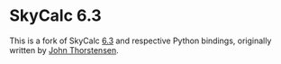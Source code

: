 SkyCalc 6.3
==========

This is a fork of SkyCalc [6.3][] and respective Python bindings, originally written by [John Thorstensen][].

[6.3]: http://www.dartmouth.edu/~physics/faculty/skycalc/skycalc-6.3.tar.gz
[John Thorstensen]: http://www.dartmouth.edu/~physics/faculty/skycalc/flyer.html
